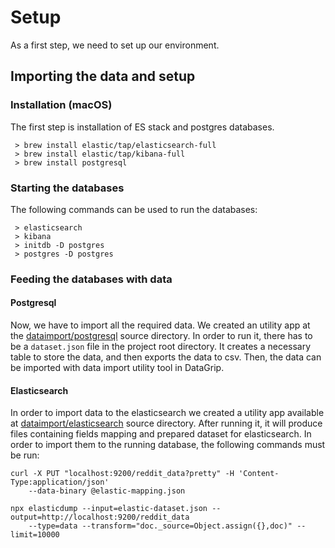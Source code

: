 # Setup
As a first step, we need to set up our environment.

## Importing the data and setup
### Installation (macOS)
The first step is installation of ES stack and postgres databases.
```
 > brew install elastic/tap/elasticsearch-full
 > brew install elastic/tap/kibana-full
 > brew install postgresql 
```

### Starting the databases
The following commands can be used to run the databases:
```
 > elasticsearch
 > kibana
 > initdb -D postgres
 > postgres -D postgres
```

### Feeding the databases with data
#### Postgresql
Now, we have to import all the required data. We created an utility app at the [dataimport/postgresql](../source/data_import/postgresql) source directory. In order to run it, there has to be a `dataset.json` file in the project root directory. It creates a necessary table to store the data, and then exports the data to csv. Then, the data can be imported with data import utility tool in DataGrip. 


#### Elasticsearch 
In order to import data to the elasticsearch we created a utility app available at [dataimport/elasticsearch](../source/data_import/elasticsearch) source directory. After running it, it will produce files containing fields mapping and prepared dataset for elasticsearch. In order to import them to the running database, the following commands must be run:
```
curl -X PUT "localhost:9200/reddit_data?pretty" -H 'Content-Type:application/json' 
    --data-binary @elastic-mapping.json

npx elasticdump --input=elastic-dataset.json --output=http://localhost:9200/reddit_data 
    --type=data --transform="doc._source=Object.assign({},doc)" --limit=10000
```



